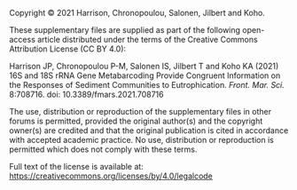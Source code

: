 Copyright © 2021 Harrison, Chronopoulou, Salonen, Jilbert and Koho. 

These supplementary files are supplied as part of the following open-access article distributed under the terms of the Creative Commons Attribution License (CC BY 4.0): 

Harrison JP, Chronopoulou P-M, Salonen IS, Jilbert T and Koho KA (2021) 16S and 18S rRNA Gene Metabarcoding Provide Congruent Information on the Responses of Sediment Communities to Eutrophication. *Front. Mar. Sci.* 8:708716. doi: 10.3389/fmars.2021.708716

The use, distribution or reproduction of the supplementary files in other forums is permitted, provided the original author(s) and the copyright owner(s) are credited and that the original publication is cited in accordance with accepted academic practice. No use, distribution or reproduction is permitted which does not comply with these terms.

Full text of the license is available at: 
https://creativecommons.org/licenses/by/4.0/legalcode
